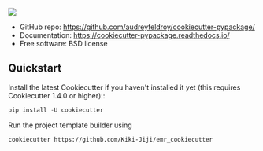 ![](https://user-images.githubusercontent.com/45692573/109661256-b2fe8180-7b61-11eb-87c7-3d58cbea8d4b.png)

* GitHub repo: https://github.com/audreyfeldroy/cookiecutter-pypackage/
* Documentation: https://cookiecutter-pypackage.readthedocs.io/
* Free software: BSD license

## Quickstart

Install the latest Cookiecutter if you haven't installed it yet (this requires
Cookiecutter 1.4.0 or higher)::

```python
pip install -U cookiecutter
```

Run the project template builder using
```bash
cookiecutter https://github.com/Kiki-Jiji/emr_cookiecutter
```
